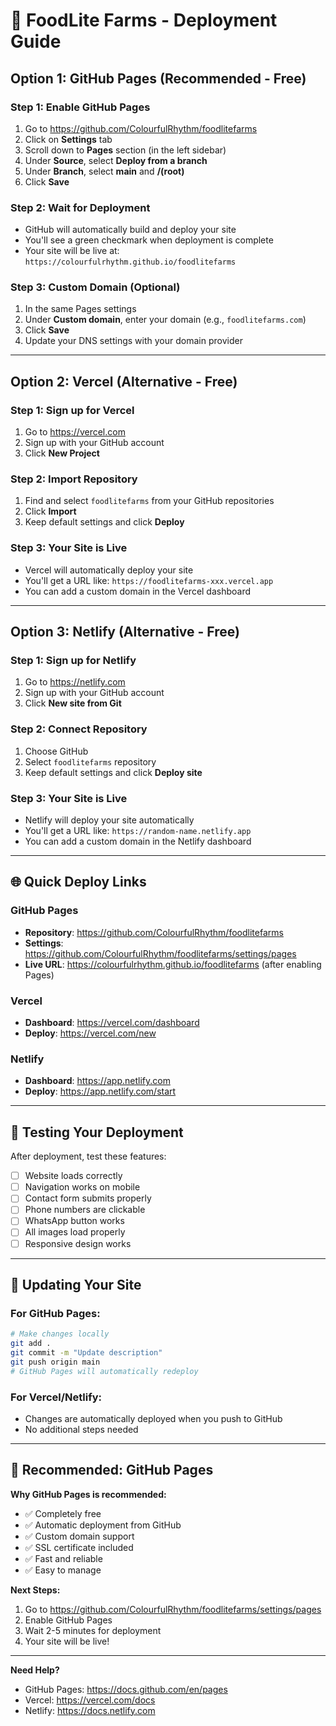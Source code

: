 # 🚀 FoodLite Farms - Deployment Guide

## Option 1: GitHub Pages (Recommended - Free)

### Step 1: Enable GitHub Pages
1. Go to https://github.com/ColourfulRhythm/foodlitefarms
2. Click on **Settings** tab
3. Scroll down to **Pages** section (in the left sidebar)
4. Under **Source**, select **Deploy from a branch**
5. Under **Branch**, select **main** and **/(root)**
6. Click **Save**

### Step 2: Wait for Deployment
- GitHub will automatically build and deploy your site
- You'll see a green checkmark when deployment is complete
- Your site will be live at: `https://colourfulrhythm.github.io/foodlitefarms`

### Step 3: Custom Domain (Optional)
1. In the same Pages settings
2. Under **Custom domain**, enter your domain (e.g., `foodlitefarms.com`)
3. Click **Save**
4. Update your DNS settings with your domain provider

---

## Option 2: Vercel (Alternative - Free)

### Step 1: Sign up for Vercel
1. Go to https://vercel.com
2. Sign up with your GitHub account
3. Click **New Project**

### Step 2: Import Repository
1. Find and select `foodlitefarms` from your GitHub repositories
2. Click **Import**
3. Keep default settings and click **Deploy**

### Step 3: Your Site is Live
- Vercel will automatically deploy your site
- You'll get a URL like: `https://foodlitefarms-xxx.vercel.app`
- You can add a custom domain in the Vercel dashboard

---

## Option 3: Netlify (Alternative - Free)

### Step 1: Sign up for Netlify
1. Go to https://netlify.com
2. Sign up with your GitHub account
3. Click **New site from Git**

### Step 2: Connect Repository
1. Choose GitHub
2. Select `foodlitefarms` repository
3. Keep default settings and click **Deploy site**

### Step 3: Your Site is Live
- Netlify will deploy your site automatically
- You'll get a URL like: `https://random-name.netlify.app`
- You can add a custom domain in the Netlify dashboard

---

## 🌐 Quick Deploy Links

### GitHub Pages
- **Repository**: https://github.com/ColourfulRhythm/foodlitefarms
- **Settings**: https://github.com/ColourfulRhythm/foodlitefarms/settings/pages
- **Live URL**: https://colourfulrhythm.github.io/foodlitefarms (after enabling Pages)

### Vercel
- **Dashboard**: https://vercel.com/dashboard
- **Deploy**: https://vercel.com/new

### Netlify
- **Dashboard**: https://app.netlify.com
- **Deploy**: https://app.netlify.com/start

---

## 📱 Testing Your Deployment

After deployment, test these features:
- [ ] Website loads correctly
- [ ] Navigation works on mobile
- [ ] Contact form submits properly
- [ ] Phone numbers are clickable
- [ ] WhatsApp button works
- [ ] All images load properly
- [ ] Responsive design works

---

## 🔄 Updating Your Site

### For GitHub Pages:
```bash
# Make changes locally
git add .
git commit -m "Update description"
git push origin main
# GitHub Pages will automatically redeploy
```

### For Vercel/Netlify:
- Changes are automatically deployed when you push to GitHub
- No additional steps needed

---

## 🎯 Recommended: GitHub Pages

**Why GitHub Pages is recommended:**
- ✅ Completely free
- ✅ Automatic deployment from GitHub
- ✅ Custom domain support
- ✅ SSL certificate included
- ✅ Fast and reliable
- ✅ Easy to manage

**Next Steps:**
1. Go to https://github.com/ColourfulRhythm/foodlitefarms/settings/pages
2. Enable GitHub Pages
3. Wait 2-5 minutes for deployment
4. Your site will be live!

---

**Need Help?** 
- GitHub Pages: https://docs.github.com/en/pages
- Vercel: https://vercel.com/docs
- Netlify: https://docs.netlify.com

